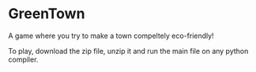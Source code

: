 # GreenTown

A game where you try to make a town compeltely eco-friendly!

To play, download the zip file, unzip it and run the main file on any python compiler.
